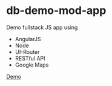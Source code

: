 db-demo-mod-app
===============
Demo fullstack JS app using

* AngularJS
* Node
* UI-Router
* RESTful API
* Google Maps

[Demo](https://vast-everglades-5872.herokuapp.com)
